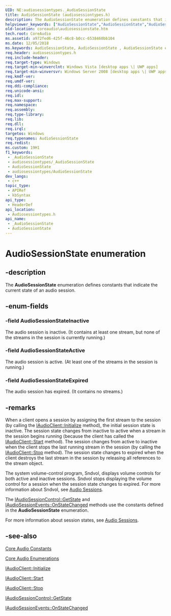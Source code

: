 ```yaml
---
UID: NE:audiosessiontypes._AudioSessionState
title: AudioSessionState (audiosessiontypes.h)
description: The AudioSessionState enumeration defines constants that indicate the current state of an audio session.
helpviewer_keywords: ["AudioSessionState","AudioSessionState","AudioSessionState enumeration [Core Audio]","AudioSessionStateActive","AudioSessionStateExpired","AudioSessionStateInactive","audiosessiontypes/AudioSessionState","audiosessiontypes/AudioSessionStateActive","audiosessiontypes/AudioSessionStateExpired","audiosessiontypes/AudioSessionStateInactive","coreaudio.audiosessionstate"]
old-location: coreaudio\audiosessionstate.htm
tech.root: CoreAudio
ms.assetid: a972fed6-425f-46c8-b0cc-6538460bb104
ms.date: 12/05/2018
ms.keywords: AudioSessionState, AudioSessionState , AudioSessionState enumeration [Core Audio], AudioSessionStateActive, AudioSessionStateExpired, AudioSessionStateInactive, audiosessiontypes/AudioSessionState, audiosessiontypes/AudioSessionStateActive, audiosessiontypes/AudioSessionStateExpired, audiosessiontypes/AudioSessionStateInactive, coreaudio.audiosessionstate
req.header: audiosessiontypes.h
req.include-header: 
req.target-type: Windows
req.target-min-winverclnt: Windows Vista [desktop apps \| UWP apps]
req.target-min-winversvr: Windows Server 2008 [desktop apps \| UWP apps]
req.kmdf-ver: 
req.umdf-ver: 
req.ddi-compliance: 
req.unicode-ansi: 
req.idl: 
req.max-support: 
req.namespace: 
req.assembly: 
req.type-library: 
req.lib: 
req.dll: 
req.irql: 
targetos: Windows
req.typenames: AudioSessionState
req.redist: 
ms.custom: 19H1
f1_keywords:
 - _AudioSessionState
 - audiosessiontypes/_AudioSessionState
 - AudioSessionState
 - audiosessiontypes/AudioSessionState
dev_langs:
 - c++
topic_type:
 - APIRef
 - kbSyntax
api_type:
 - HeaderDef
api_location:
 - Audiosessiontypes.h
api_name:
 - _AudioSessionState
 - AudioSessionState
---
```


# AudioSessionState enumeration


## -description

The <b>AudioSessionState</b> enumeration defines constants that indicate the current state of an audio session.

## -enum-fields

### -field AudioSessionStateInactive

The audio session is inactive. (It contains at least one stream, but none of the streams in the session is currently running.)

### -field AudioSessionStateActive

The audio session is active. (At least one of the streams in the session is running.)

### -field AudioSessionStateExpired

The audio session has expired. (It contains no streams.)

## -remarks

When a client opens a session by assigning the first stream to the session (by calling the <a href="/windows/desktop/api/audioclient/nf-audioclient-iaudioclient-initialize">IAudioClient::Initialize</a> method), the initial session state is inactive. The session state changes from inactive to active when a stream in the session begins running (because the client has called the <a href="/windows/desktop/api/audioclient/nf-audioclient-iaudioclient-start">IAudioClient::Start</a> method). The session changes from active to inactive when the client stops the last running stream in the session (by calling the <a href="/windows/desktop/api/audioclient/nf-audioclient-iaudioclient-stop">IAudioClient::Stop</a> method). The session state changes to expired when the client destroys the last stream in the session by releasing all references to the stream object.

The system volume-control program, Sndvol, displays volume controls for both active and inactive sessions. Sndvol stops displaying the volume control for a session when the session state changes to expired. For more information about Sndvol, see <a href="/windows/desktop/CoreAudio/audio-sessions">Audio Sessions</a>.

The <a href="/windows/desktop/api/audiopolicy/nf-audiopolicy-iaudiosessioncontrol-getstate">IAudioSessionControl::GetState</a> and <a href="/windows/desktop/api/audiopolicy/nf-audiopolicy-iaudiosessionevents-onstatechanged">IAudioSessionEvents::OnStateChanged</a> methods use the constants defined in the <b>AudioSessionState</b> enumeration.

For more information about session states, see <a href="/windows/desktop/CoreAudio/audio-sessions">Audio Sessions</a>.

## -see-also

<a href="/windows/desktop/CoreAudio/core-audio-constants">Core Audio Constants</a>



<a href="/windows/desktop/CoreAudio/core-audio-enumerations">Core Audio Enumerations</a>



<a href="/windows/desktop/api/audioclient/nf-audioclient-iaudioclient-initialize">IAudioClient::Initialize</a>



<a href="/windows/desktop/api/audioclient/nf-audioclient-iaudioclient-start">IAudioClient::Start</a>



<a href="/windows/desktop/api/audioclient/nf-audioclient-iaudioclient-stop">IAudioClient::Stop</a>



<a href="/windows/desktop/api/audiopolicy/nf-audiopolicy-iaudiosessioncontrol-getstate">IAudioSessionControl::GetState</a>



<a href="/windows/desktop/api/audiopolicy/nf-audiopolicy-iaudiosessionevents-onstatechanged">IAudioSessionEvents::OnStateChanged</a>

